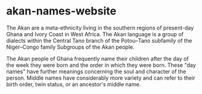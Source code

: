 # akan-names-website
The Akan are a meta-ethnicity living in the southern regions of present-day Ghana and Ivory Coast in West Africa. The Akan language is a group of dialects within the Central Tano branch of the Potou–Tano subfamily of the Niger–Congo family Subgroups of the Akan people.

The Akan people of Ghana frequently name their children after the day of the week they were born and the order in which they were born. These "day names" have further meanings concerning the soul and character of the person. Middle names have considerably more variety and can refer to their birth order, twin status, or an ancestor's middle name.
